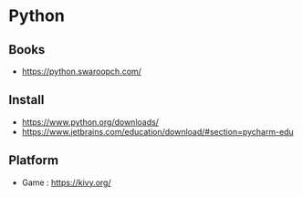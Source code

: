 # Python

## Books

* https://python.swaroopch.com/


## Install

* https://www.python.org/downloads/
* https://www.jetbrains.com/education/download/#section=pycharm-edu

## Platform

* Game : https://kivy.org/
